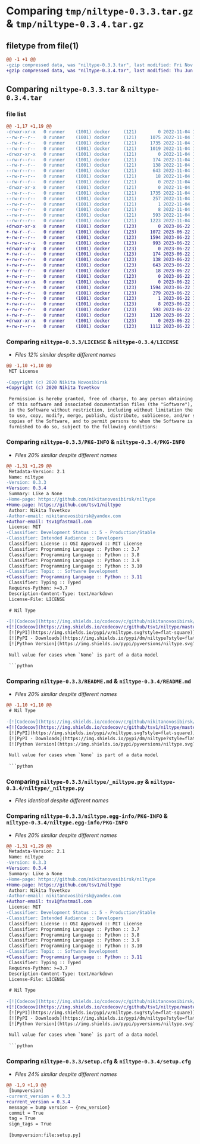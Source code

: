 # Comparing `tmp/niltype-0.3.3.tar.gz` & `tmp/niltype-0.3.4.tar.gz`

## filetype from file(1)

```diff
@@ -1 +1 @@
-gzip compressed data, was "niltype-0.3.3.tar", last modified: Fri Nov  4 10:04:18 2022, max compression
+gzip compressed data, was "niltype-0.3.4.tar", last modified: Thu Jun 22 15:26:25 2023, max compression
```

## Comparing `niltype-0.3.3.tar` & `niltype-0.3.4.tar`

### file list

```diff
@@ -1,17 +1,19 @@
-drwxr-xr-x   0 runner    (1001) docker     (121)        0 2022-11-04 10:04:18.616379 niltype-0.3.3/
--rw-r--r--   0 runner    (1001) docker     (121)     1075 2022-11-04 10:04:10.000000 niltype-0.3.3/LICENSE
--rw-r--r--   0 runner    (1001) docker     (121)     1735 2022-11-04 10:04:18.616379 niltype-0.3.3/PKG-INFO
--rw-r--r--   0 runner    (1001) docker     (121)     1019 2022-11-04 10:04:10.000000 niltype-0.3.3/README.md
-drwxr-xr-x   0 runner    (1001) docker     (121)        0 2022-11-04 10:04:18.616379 niltype-0.3.3/niltype/
--rw-r--r--   0 runner    (1001) docker     (121)      174 2022-11-04 10:04:10.000000 niltype-0.3.3/niltype/__init__.py
--rw-r--r--   0 runner    (1001) docker     (121)      138 2022-11-04 10:04:10.000000 niltype-0.3.3/niltype/_nilable.py
--rw-r--r--   0 runner    (1001) docker     (121)      643 2022-11-04 10:04:10.000000 niltype-0.3.3/niltype/_niltype.py
--rw-r--r--   0 runner    (1001) docker     (121)       18 2022-11-04 10:04:10.000000 niltype-0.3.3/niltype/_version.py
--rw-r--r--   0 runner    (1001) docker     (121)        0 2022-11-04 10:04:10.000000 niltype-0.3.3/niltype/py.typed
-drwxr-xr-x   0 runner    (1001) docker     (121)        0 2022-11-04 10:04:18.616379 niltype-0.3.3/niltype.egg-info/
--rw-r--r--   0 runner    (1001) docker     (121)     1735 2022-11-04 10:04:18.000000 niltype-0.3.3/niltype.egg-info/PKG-INFO
--rw-r--r--   0 runner    (1001) docker     (121)      257 2022-11-04 10:04:18.000000 niltype-0.3.3/niltype.egg-info/SOURCES.txt
--rw-r--r--   0 runner    (1001) docker     (121)        1 2022-11-04 10:04:18.000000 niltype-0.3.3/niltype.egg-info/dependency_links.txt
--rw-r--r--   0 runner    (1001) docker     (121)        8 2022-11-04 10:04:18.000000 niltype-0.3.3/niltype.egg-info/top_level.txt
--rw-r--r--   0 runner    (1001) docker     (121)      593 2022-11-04 10:04:18.620379 niltype-0.3.3/setup.cfg
--rw-r--r--   0 runner    (1001) docker     (121)     1223 2022-11-04 10:04:10.000000 niltype-0.3.3/setup.py
+drwxr-xr-x   0 runner    (1001) docker     (123)        0 2023-06-22 15:26:25.801982 niltype-0.3.4/
+-rw-r--r--   0 runner    (1001) docker     (123)     1072 2023-06-22 15:26:12.000000 niltype-0.3.4/LICENSE
+-rw-r--r--   0 runner    (1001) docker     (123)     1594 2023-06-22 15:26:25.801982 niltype-0.3.4/PKG-INFO
+-rw-r--r--   0 runner    (1001) docker     (123)      993 2023-06-22 15:26:12.000000 niltype-0.3.4/README.md
+drwxr-xr-x   0 runner    (1001) docker     (123)        0 2023-06-22 15:26:25.801982 niltype-0.3.4/niltype/
+-rw-r--r--   0 runner    (1001) docker     (123)      174 2023-06-22 15:26:12.000000 niltype-0.3.4/niltype/__init__.py
+-rw-r--r--   0 runner    (1001) docker     (123)      138 2023-06-22 15:26:12.000000 niltype-0.3.4/niltype/_nilable.py
+-rw-r--r--   0 runner    (1001) docker     (123)      643 2023-06-22 15:26:12.000000 niltype-0.3.4/niltype/_niltype.py
+-rw-r--r--   0 runner    (1001) docker     (123)       18 2023-06-22 15:26:12.000000 niltype-0.3.4/niltype/_version.py
+-rw-r--r--   0 runner    (1001) docker     (123)        0 2023-06-22 15:26:12.000000 niltype-0.3.4/niltype/py.typed
+drwxr-xr-x   0 runner    (1001) docker     (123)        0 2023-06-22 15:26:25.801982 niltype-0.3.4/niltype.egg-info/
+-rw-r--r--   0 runner    (1001) docker     (123)     1594 2023-06-22 15:26:25.000000 niltype-0.3.4/niltype.egg-info/PKG-INFO
+-rw-r--r--   0 runner    (1001) docker     (123)      279 2023-06-22 15:26:25.000000 niltype-0.3.4/niltype.egg-info/SOURCES.txt
+-rw-r--r--   0 runner    (1001) docker     (123)        1 2023-06-22 15:26:25.000000 niltype-0.3.4/niltype.egg-info/dependency_links.txt
+-rw-r--r--   0 runner    (1001) docker     (123)        8 2023-06-22 15:26:25.000000 niltype-0.3.4/niltype.egg-info/top_level.txt
+-rw-r--r--   0 runner    (1001) docker     (123)      593 2023-06-22 15:26:25.801982 niltype-0.3.4/setup.cfg
+-rw-r--r--   0 runner    (1001) docker     (123)     1120 2023-06-22 15:26:12.000000 niltype-0.3.4/setup.py
+drwxr-xr-x   0 runner    (1001) docker     (123)        0 2023-06-22 15:26:25.801982 niltype-0.3.4/tests/
+-rw-r--r--   0 runner    (1001) docker     (123)     1112 2023-06-22 15:26:12.000000 niltype-0.3.4/tests/test_niltype.py
```

### Comparing `niltype-0.3.3/LICENSE` & `niltype-0.3.4/LICENSE`

 * *Files 12% similar despite different names*

```diff
@@ -1,10 +1,10 @@
 MIT License
 
-Copyright (c) 2020 Nikita Novosibirsk
+Copyright (c) 2020 Nikita Tsvetkov
 
 Permission is hereby granted, free of charge, to any person obtaining a copy
 of this software and associated documentation files (the "Software"), to deal
 in the Software without restriction, including without limitation the rights
 to use, copy, modify, merge, publish, distribute, sublicense, and/or sell
 copies of the Software, and to permit persons to whom the Software is
 furnished to do so, subject to the following conditions:
```

### Comparing `niltype-0.3.3/PKG-INFO` & `niltype-0.3.4/PKG-INFO`

 * *Files 20% similar despite different names*

```diff
@@ -1,31 +1,29 @@
 Metadata-Version: 2.1
 Name: niltype
-Version: 0.3.3
+Version: 0.3.4
 Summary: Like a None
-Home-page: https://github.com/nikitanovosibirsk/niltype
+Home-page: https://github.com/tsv1/niltype
 Author: Nikita Tsvetkov
-Author-email: nikitanovosibirsk@yandex.com
+Author-email: tsv1@fastmail.com
 License: MIT
-Classifier: Development Status :: 5 - Production/Stable
-Classifier: Intended Audience :: Developers
 Classifier: License :: OSI Approved :: MIT License
 Classifier: Programming Language :: Python :: 3.7
 Classifier: Programming Language :: Python :: 3.8
 Classifier: Programming Language :: Python :: 3.9
 Classifier: Programming Language :: Python :: 3.10
-Classifier: Topic :: Software Development
+Classifier: Programming Language :: Python :: 3.11
 Classifier: Typing :: Typed
 Requires-Python: >=3.7
 Description-Content-Type: text/markdown
 License-File: LICENSE
 
 # Nil Type
 
-[![Codecov](https://img.shields.io/codecov/c/github/nikitanovosibirsk/niltype/master.svg?style=flat-square)](https://codecov.io/gh/nikitanovosibirsk/niltype)
+[![Codecov](https://img.shields.io/codecov/c/github/tsv1/niltype/master.svg?style=flat-square)](https://codecov.io/gh/tsv1/niltype)
 [![PyPI](https://img.shields.io/pypi/v/niltype.svg?style=flat-square)](https://pypi.python.org/pypi/niltype/)
 [![PyPI - Downloads](https://img.shields.io/pypi/dm/niltype?style=flat-square)](https://pypi.python.org/pypi/niltype/)
 [![Python Version](https://img.shields.io/pypi/pyversions/niltype.svg?style=flat-square)](https://pypi.python.org/pypi/niltype/)
 
 Null value for cases when `None` is part of a data model
 
 ```python
```

### Comparing `niltype-0.3.3/README.md` & `niltype-0.3.4/README.md`

 * *Files 20% similar despite different names*

```diff
@@ -1,10 +1,10 @@
 # Nil Type
 
-[![Codecov](https://img.shields.io/codecov/c/github/nikitanovosibirsk/niltype/master.svg?style=flat-square)](https://codecov.io/gh/nikitanovosibirsk/niltype)
+[![Codecov](https://img.shields.io/codecov/c/github/tsv1/niltype/master.svg?style=flat-square)](https://codecov.io/gh/tsv1/niltype)
 [![PyPI](https://img.shields.io/pypi/v/niltype.svg?style=flat-square)](https://pypi.python.org/pypi/niltype/)
 [![PyPI - Downloads](https://img.shields.io/pypi/dm/niltype?style=flat-square)](https://pypi.python.org/pypi/niltype/)
 [![Python Version](https://img.shields.io/pypi/pyversions/niltype.svg?style=flat-square)](https://pypi.python.org/pypi/niltype/)
 
 Null value for cases when `None` is part of a data model
 
 ```python
```

### Comparing `niltype-0.3.3/niltype/_niltype.py` & `niltype-0.3.4/niltype/_niltype.py`

 * *Files identical despite different names*

### Comparing `niltype-0.3.3/niltype.egg-info/PKG-INFO` & `niltype-0.3.4/niltype.egg-info/PKG-INFO`

 * *Files 20% similar despite different names*

```diff
@@ -1,31 +1,29 @@
 Metadata-Version: 2.1
 Name: niltype
-Version: 0.3.3
+Version: 0.3.4
 Summary: Like a None
-Home-page: https://github.com/nikitanovosibirsk/niltype
+Home-page: https://github.com/tsv1/niltype
 Author: Nikita Tsvetkov
-Author-email: nikitanovosibirsk@yandex.com
+Author-email: tsv1@fastmail.com
 License: MIT
-Classifier: Development Status :: 5 - Production/Stable
-Classifier: Intended Audience :: Developers
 Classifier: License :: OSI Approved :: MIT License
 Classifier: Programming Language :: Python :: 3.7
 Classifier: Programming Language :: Python :: 3.8
 Classifier: Programming Language :: Python :: 3.9
 Classifier: Programming Language :: Python :: 3.10
-Classifier: Topic :: Software Development
+Classifier: Programming Language :: Python :: 3.11
 Classifier: Typing :: Typed
 Requires-Python: >=3.7
 Description-Content-Type: text/markdown
 License-File: LICENSE
 
 # Nil Type
 
-[![Codecov](https://img.shields.io/codecov/c/github/nikitanovosibirsk/niltype/master.svg?style=flat-square)](https://codecov.io/gh/nikitanovosibirsk/niltype)
+[![Codecov](https://img.shields.io/codecov/c/github/tsv1/niltype/master.svg?style=flat-square)](https://codecov.io/gh/tsv1/niltype)
 [![PyPI](https://img.shields.io/pypi/v/niltype.svg?style=flat-square)](https://pypi.python.org/pypi/niltype/)
 [![PyPI - Downloads](https://img.shields.io/pypi/dm/niltype?style=flat-square)](https://pypi.python.org/pypi/niltype/)
 [![Python Version](https://img.shields.io/pypi/pyversions/niltype.svg?style=flat-square)](https://pypi.python.org/pypi/niltype/)
 
 Null value for cases when `None` is part of a data model
 
 ```python
```

### Comparing `niltype-0.3.3/setup.cfg` & `niltype-0.3.4/setup.cfg`

 * *Files 24% similar despite different names*

```diff
@@ -1,9 +1,9 @@
 [bumpversion]
-current_version = 0.3.3
+current_version = 0.3.4
 message = bump version → {new_version}
 commit = True
 tag = True
 sign_tags = True
 
 [bumpversion:file:setup.py]
```

